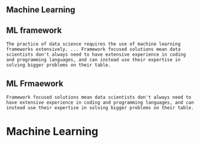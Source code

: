 ## Machine Learning

## ML framework

`The practice of data science requires the use of machine learning frameworks extensively. ... Framework focused solutions mean data scientists don't always need to have extensive experience in coding and programming languages, and can instead use their expertise in solving bigger problems on their table.`

## ML Frmaework

`Framework focused solutions mean data scientists don't always need to have extensive experience in coding and programming languages, and can instead use their expertise in solving bigger problems on their table.`

# Machine Learning
